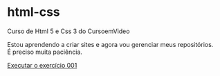 # html-css
 Curso de Html 5 e Css 3 do CursoemVideo

Estou aprendendo a criar sites e agora vou gerenciar meus repositórios.
<br>
É preciso muita paciência.

<a href="https://everaldoricardo-93059.github.io/Estudos-html/exer001/index.html">Executar o exercício 001<a>


